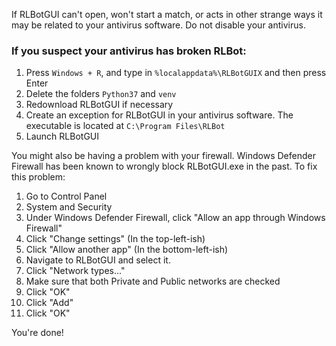 If RLBotGUI can't open, won't start a match, or acts in other strange ways it may be related to your antivirus software. Do not disable your antivirus. 

### If you suspect your antivirus has broken RLBot:

1. Press `Windows + R`, and type in `%localappdata%\RLBotGUIX` and then press Enter
2. Delete the folders `Python37` and `venv`
3. Redownload RLBotGUI if necessary
4. Create an exception for RLBotGUI in your antivirus software. The executable is located at `C:\Program Files\RLBot`
5. Launch RLBotGUI

You might also be having a problem with your firewall. Windows Defender Firewall has been known to wrongly block RLBotGUI.exe in the past. To fix this problem:

1. Go to Control Panel
2. System and Security
3. Under Windows Defender Firewall, click "Allow an app through Windows Firewall"
4. Click "Change settings" (In the top-left-ish)
5. Click "Allow another app" (In the bottom-left-ish)
6. Navigate to RLBotGUI and select it.
7. Click "Network types..."
8. Make sure that both Private and Public networks are checked
9. Click "OK"
10. Click "Add"
11. Click "OK"

You're done!